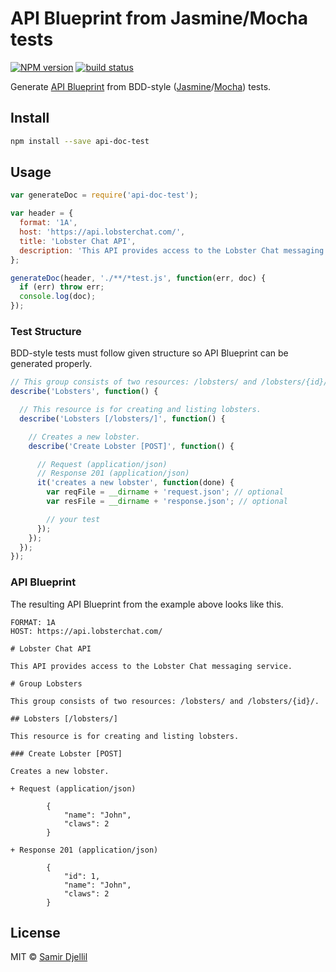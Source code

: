 # API Blueprint from Jasmine/Mocha tests

[![NPM version][npm-image]][npm-url]
[![build status][travis-image]][travis-url]

Generate [API Blueprint](http://apiblueprint.org) from BDD-style ([Jasmine](http://jasmine.github.io)/[Mocha](http://mochajs.org)) tests.

## Install

```bash
npm install --save api-doc-test
```

## Usage

```js
var generateDoc = require('api-doc-test');

var header = {
  format: '1A',
  host: 'https://api.lobsterchat.com/',
  title: 'Lobster Chat API',
  description: 'This API provides access to the Lobster Chat messaging service.'
};

generateDoc(header, './**/*test.js', function(err, doc) {
  if (err) throw err;
  console.log(doc);
});
```

### Test Structure

BDD-style tests must follow given structure so API Blueprint can be generated properly.

```js
// This group consists of two resources: /lobsters/ and /lobsters/{id}/.
describe('Lobsters', function() {

  // This resource is for creating and listing lobsters.
  describe('Lobsters [/lobsters/]', function() {

    // Creates a new lobster.
    describe('Create Lobster [POST]', function() {

      // Request (application/json)
      // Response 201 (application/json)
      it('creates a new lobster', function(done) {
        var reqFile = __dirname + 'request.json'; // optional
        var resFile = __dirname + 'response.json'; // optional

        // your test
      });
    });
  });
});
```

### API Blueprint

The resulting API Blueprint from the example above looks like this.

```apib
FORMAT: 1A
HOST: https://api.lobsterchat.com/

# Lobster Chat API

This API provides access to the Lobster Chat messaging service.

# Group Lobsters

This group consists of two resources: /lobsters/ and /lobsters/{id}/.

## Lobsters [/lobsters/]

This resource is for creating and listing lobsters.

### Create Lobster [POST]

Creates a new lobster.

+ Request (application/json)

        {
            "name": "John",
            "claws": 2
        }

+ Response 201 (application/json)

        {
            "id": 1,
            "name": "John",
            "claws": 2
        }
```

## License

MIT © [Samir Djellil](http://samirdjellil.com)

[npm-image]: https://img.shields.io/npm/v/api-doc-test.svg?style=flat-square
[npm-url]: https://npmjs.org/package/api-doc-test
[travis-image]: https://img.shields.io/travis/saamo/api-doc-test/master.svg?style=flat-square
[travis-url]: https://travis-ci.org/saamo/api-doc-test
